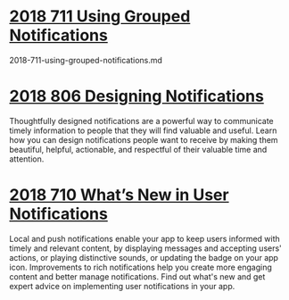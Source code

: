 
# [2018 711 Using Grouped Notifications](https://developer.apple.com/videos/play/wwdc2018/711)

2018-711-using-grouped-notifications.md



# [2018 806 Designing Notifications](https://developer.apple.com/videos/play/wwdc2018/806)


Thoughtfully designed notifications are a powerful way to communicate timely information to people that they will find valuable and useful. Learn how you can design notifications people want to receive by making them beautiful, helpful, actionable, and respectful of their valuable time and attention.


# [2018 710 What’s New in User Notifications](https://developer.apple.com/videos/play/wwdc2018/710)


Local and push notifications enable your app to keep users informed with timely and relevant content, by displaying messages and accepting users' actions, or playing distinctive sounds, or updating the badge on your app icon. Improvements to rich notifications help you create more engaging content and better manage notifications. Find out what's new and get expert advice on implementing user notifications in your app.
